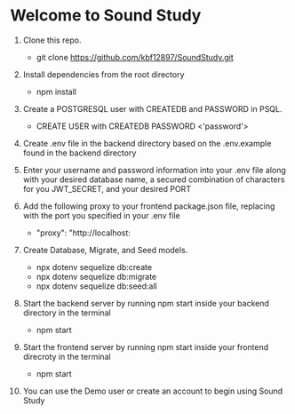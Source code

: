 # Welcome to Sound Study

1. Clone this repo.

    - git clone https://github.com/kbf12897/SoundStudy.git

2. Install dependencies from the root directory

    - npm install

3. Create a POSTGRESQL user with CREATEDB and PASSWORD in PSQL.

    - CREATE USER <name> with CREATEDB PASSWORD <'password'>

4. Create .env file in the backend directory based on the .env.example found in the backend directory

5. Enter your username and password information into your .env file along with your desired database name, a secured combination of characters for you JWT_SECRET, and your desired PORT

6. Add the following proxy to your frontend package.json file, replacing <portNumber> with the port you specified in your .env file

    - "proxy": "http://localhost:<portNumber>

7. Create Database, Migrate, and Seed models.

    - npx dotenv sequelize db:create
    - npx dotenv sequelize db:migrate
    - npx dotenv sequelize db:seed:all

8. Start the backend server by running npm start inside your backend directory in the terminal

    - npm start

9. Start the frontend server by running npm start inside your frontend direcroty in the terminal

    - npm start

10. You can use the Demo user or create an account to begin using Sound Study
